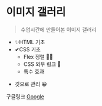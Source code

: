 # 이미지 갤러리

> 수업시간에 만들어본 이미지 갤러리

- ✨HTML 기초
- ✔CSS 기초
  - Flex 정렬 🐱‍🏍
  - CSS 외부 링크 🛴
  - 특수 효과

* 깃으로 관리 😀

구글링크
[Google](https://google.com)
